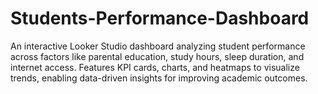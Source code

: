 # Students-Performance-Dashboard
An interactive Looker Studio dashboard analyzing student performance across factors like parental education, study hours, sleep duration, and internet access. Features KPI cards, charts, and heatmaps to visualize trends, enabling data-driven insights for improving academic outcomes.
